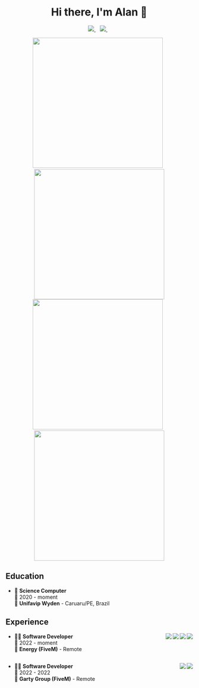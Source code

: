 <h1 align='center'>Hi there, I'm Alan 👋</h1>

<p align='center'>
  <a href="https://github.com/sponsors/4lnsz">
    <img src="https://img.shields.io/badge/sponsor-30363D?style=for-the-badge&logo=GitHub-Sponsors&logoColor=#white" />        
  </a>&nbsp;&nbsp;
  <a href="https://www.linkedin.com/in/4lnsz/">
    <img src="https://img.shields.io/badge/linkedin-%230077B5.svg?&style=for-the-badge&logo=linkedin&logoColor=white" />
  </a>&nbsp;&nbsp;
</p>

<p align='center'>
  <a href="#"><img src="https://github-readme-stats.vercel.app/api?username=4LNsz&count_private=true&show_icons=true&include_all_commits=true&theme=dark&locale=en&rank_icon=percentile&show_icons=true&count_private=true" width="350"></a>&nbsp;&nbsp;
  <a href="#"><img src="https://github-readme-stats.vercel.app/api?username=EnergyCity&count_private=true&show_icons=true&include_all_commits=true&theme=dark&locale=en&rank_icon=percentile&show_icons=true&count_private=true" width="350"></a>
  <a href="#"><img src="https://github-readme-stats.vercel.app/api/top-langs/?username=4LNsz&layout=compact&theme=dark&size_weight=0.5&count_weight=0.5" width="350"></a>&nbsp;&nbsp;
  <a href="#"><img src="https://github-readme-stats.vercel.app/api/top-langs/?username=EnergyCity&layout=compact&theme=dark&size_weight=0.5&count_weight=0.5" width="350"></a>
</p>

## Education

- 📖 **Science Computer**\
📆 2020 - moment\
📍 **Unifavip Wyden** - Caruaru/PE, Brazil

## Experience

<img align="right" src="https://img.shields.io/badge/Lua-2C2D72?style=for-the-badge&logo=lua&logoColor=white" />
<img align="right" src="https://img.shields.io/badge/MySQL-005C84?style=for-the-badge&logo=mysql&logoColor=white" />
<img align="right" src="https://img.shields.io/badge/JavaScript-323330?style=for-the-badge&logo=javascript&logoColor=F7DF1E" />
<img align="right" src="https://img.shields.io/badge/Xampp-F37623?style=for-the-badge&logo=xampp&logoColor=white" />


- 👨‍💻 **Software Developer**\
📆 2022 - moment\
📍 **Energy (FiveM)** - Remote

##

<img align="right" src="https://img.shields.io/badge/Lua-2C2D72?style=for-the-badge&logo=lua&logoColor=white" />
<img align="right" src="https://img.shields.io/badge/MySQL-005C84?style=for-the-badge&logo=mysql&logoColor=white" />


- 👨‍💻 **Software Developer**\
📆 2022 - 2022\
📍 **Garty Group (FiveM)** - Remote
